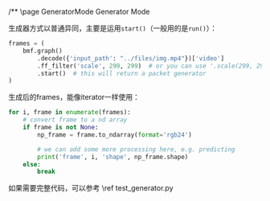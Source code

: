 /** \page GeneratorMode Generator Mode

生成器方式以普通异同，主要是运用```start()```（一般用的是```run()```）：

```python
frames = (
    bmf.graph()
        .decode({'input_path': "../files/img.mp4"})['video']
        .ff_filter('scale', 299, 299)  # or you can use '.scale(299, 299)'
        .start()  # this will return a packet generator
)
```

生成后的frames，能像iterator一样使用：

```python
for i, frame in enumerate(frames):
    # convert frame to a nd array
    if frame is not None:
        np_frame = frame.to_ndarray(format='rgb24')

        # we can add some more processing here, e.g. predicting
        print('frame', i, 'shape', np_frame.shape)
    else:
        break
```

如果需要完整代码，可以参考 \ref test_generator.py
